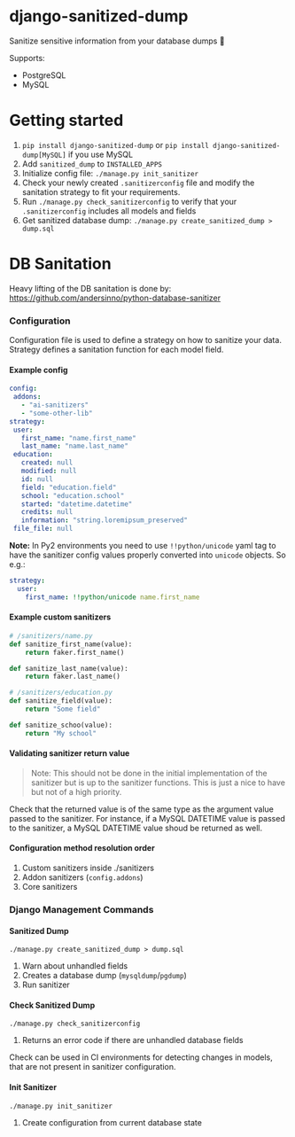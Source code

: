 # django-sanitized-dump
Sanitize sensitive information from your database dumps 💩

Supports:
- PostgreSQL
- MySQL

# Getting started

1. `pip install django-sanitized-dump` or `pip install django-sanitized-dump[MySQL]` if you use MySQL
2. Add `sanitized_dump` to `INSTALLED_APPS`
3. Initialize config file: `./manage.py init_sanitizer`
4. Check your newly created `.sanitizerconfig` file and modify the sanitation strategy to fit your requirements.
5. Run `./manage.py check_sanitizerconfig` to verify that your `.sanitizerconfig` includes all models and fields
6. Get sanitized database dump: `./manage.py create_sanitized_dump > dump.sql`

# DB Sanitation

Heavy lifting of the DB sanitation is done by: https://github.com/andersinno/python-database-sanitizer

### Configuration

Configuration file is used to define a strategy on how to sanitize your data. Strategy defines a sanitation function for each model field.

#### Example config
```yaml
config:
 addons:
   - "ai-sanitizers"
   - "some-other-lib"
strategy:
 user:
   first_name: "name.first_name"
   last_name: "name.last_name"
 education:
   created: null
   modified: null
   id: null
   field: "education.field"
   school: "education.school"
   started: "datetime.datetime"
   credits: null
   information: "string.loremipsum_preserved"
 file_file: null
```

**Note:** In Py2 environments you need to use `!!python/unicode` yaml tag to have the
sanitizer config values properly converted into `unicode` objects. So e.g.:

```YAML
strategy:
  user:
    first_name: !!python/unicode name.first_name
```

#### Example custom sanitizers
```python
# /sanitizers/name.py
def sanitize_first_name(value):
    return faker.first_name()

def sanitize_last_name(value):
    return faker.last_name()

# /sanitizers/education.py
def sanitize_field(value):
    return "Some field"

def sanitize_schoo(value):
    return "My school"
```

#### Validating sanitizer return value

> Note: This should not be done in the initial implementation of the sanitizer but is up to the sanitizer functions. This is just a nice to have but not of a high priority.

Check that the returned value is of the same type as the argument value passed to the sanitizer.
For instance, if a MySQL DATETIME value is passed to the sanitizer, a MySQL DATETIME value shoud be returned as well.


#### Configuration method resolution order

1. Custom sanitizers inside ./sanitizers
2. Addon sanitizers (`config.addons`)
3. Core sanitizers

### Django Management Commands

#### Sanitized Dump

`./manage.py create_sanitized_dump > dump.sql`

1. Warn about unhandled fields
2. Creates a database dump (`mysqldump`/`pgdump`)
3. Run sanitizer


#### Check Sanitized Dump

`./manage.py check_sanitizerconfig`

1. Returns an error code if there are unhandled database fields

Check can be used in CI environments for detecting changes in models, that are not present in
sanitizer configuration.


#### Init Sanitizer

`./manage.py init_sanitizer`

1. Create configuration from current database state

